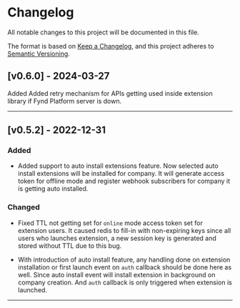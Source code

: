 # Changelog
All notable changes to this project will be documented in this file.

The format is based on [Keep a Changelog](https://keepachangelog.com/en/1.0.0/),
and this project adheres to [Semantic Versioning](https://semver.org/spec/v2.0.0.html).

## [v0.6.0] - 2024-03-27
Added
Added retry mechanism for APIs getting used inside extension library if Fynd Platform server is down.

---
## [v0.5.2] - 2022-12-31
### Added
- Added support to auto install extensions feature. Now selected auto install extensions will be installed for company. It will generate access token for offline mode and register webhook subscribers for company it is getting auto installed.

### Changed
- Fixed TTL not getting set for `online` mode access token set for extension users. It caused redis to fill-in with non-expiring keys since all users who launches extension, a new session key is generated and stored without TTL due to this bug. 

- With introduction of auto install feature, any handling done on extension installation or first launch event on `auth` callback should be done here as well. Since auto install event will install extension in background on company creation. And `auth` callback is only triggered when extension is launched.
---